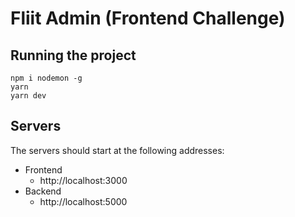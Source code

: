 # Fliit Admin (Frontend Challenge)

## Running the project

```
npm i nodemon -g
yarn
yarn dev
```

## Servers

The servers should start at the following addresses:

* Frontend
  * http://localhost:3000
* Backend
  * http://localhost:5000
